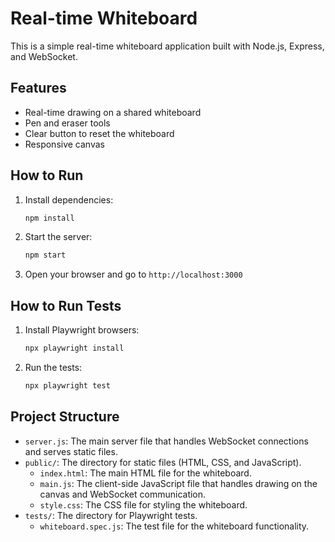 # Real-time Whiteboard

This is a simple real-time whiteboard application built with Node.js, Express, and WebSocket.

## Features

*   Real-time drawing on a shared whiteboard
*   Pen and eraser tools
*   Clear button to reset the whiteboard
*   Responsive canvas

## How to Run

1.  Install dependencies:
    ```bash
    npm install
    ```
2.  Start the server:
    ```bash
    npm start
    ```
3.  Open your browser and go to `http://localhost:3000`

## How to Run Tests

1.  Install Playwright browsers:
    ```bash
    npx playwright install
    ```
2.  Run the tests:
    ```bash
    npx playwright test
    ```

## Project Structure

*   `server.js`: The main server file that handles WebSocket connections and serves static files.
*   `public/`: The directory for static files (HTML, CSS, and JavaScript).
    *   `index.html`: The main HTML file for the whiteboard.
    *   `main.js`: The client-side JavaScript file that handles drawing on the canvas and WebSocket communication.
    *   `style.css`: The CSS file for styling the whiteboard.
*   `tests/`: The directory for Playwright tests.
    *   `whiteboard.spec.js`: The test file for the whiteboard functionality.
